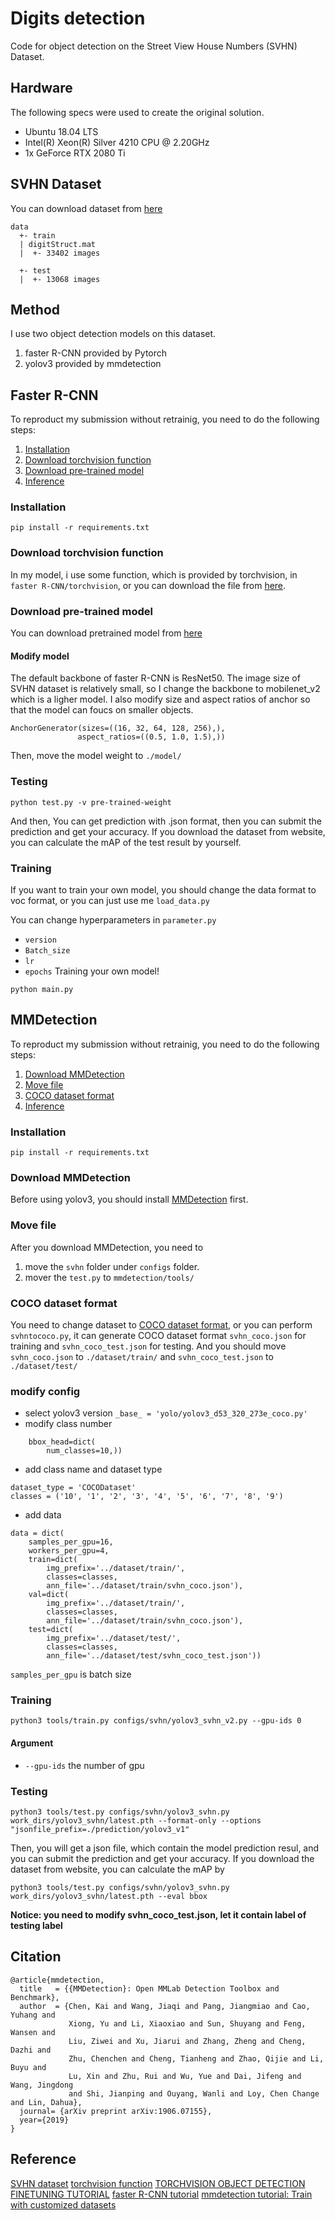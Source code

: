 # Digits detection
Code for object detection on the Street View House Numbers (SVHN) Dataset.


## Hardware

The following specs were used to create the original solution.

- Ubuntu 18.04 LTS
- Intel(R) Xeon(R) Silver 4210 CPU @ 2.20GHz
- 1x GeForce RTX 2080 Ti

## SVHN Dataset

You can download dataset from [here](http://ufldl.stanford.edu/housenumbers/)
```
data
  +- train
  | digitStruct.mat
  |  +- 33402 images
  
  +- test
  |  +- 13068 images

```

## Method

I use two object detection models on this dataset.
1. faster R-CNN provided by Pytorch
2. yolov3 provided by mmdetection



## Faster R-CNN
To reproduct my submission without retrainig, you need to do the following steps:

1. [Installation](#installation)
2. [Download torchvision function](#Download-torchvision-function)
3. [Download pre-trained model](#Download-pre-trained-model)
4. [Inference](#Testing)

### Installation
```
pip install -r requirements.txt
```
### Download torchvision function

In my model, i use some function, which is provided by torchvision, in `faster R-CNN/torchvision`, or you can download the file from [here](https://github.com/pytorch/vision/tree/master/references/detection).


### Download pre-trained model

You can download pretrained model from [here](https://drive.google.com/file/d/1Pk7vDXtx_Wxb18w8i4PVC-OAjopssFp5/view?usp=sharing)

#### Modify model
The default backbone of faster R-CNN is ResNet50. The image size of SVHN dataset is relatively small, so I change the backbone to mobilenet_v2 which is a ligher model. I also modify size and aspect ratios of anchor so that the model can foucs on smaller objects.

```
AnchorGenerator(sizes=((16, 32, 64, 128, 256),),
               aspect_ratios=((0.5, 1.0, 1.5),))
```

Then, move the model weight to `./model/`


### Testing

```
python test.py -v pre-trained-weight
```
And then, You can get prediction with .json format, then you can submit the prediction and get your accuracy.
If you download the dataset from website, you can calculate the mAP of the test result by yourself.

### Training 

If you want to train your own model, you should change the data format to voc format, or you can just use me `load_data.py`

You can change hyperparameters in `parameter.py`

- `version`
- `Batch_size`
- `lr` 
- `epochs` 
Training your own model!
```
python main.py
```
## MMDetection

To reproduct my submission without retrainig, you need to do the following steps:

1. [Download MMDetection](#Download-MMDetection)
2. [Move file](#Move-file)
3. [COCO dataset format](#COCO-dataset-format)
4. [Inference](#Testing)

### Installation
```
pip install -r requirements.txt
```
### Download MMDetection

Before using yolov3, you should install [MMDetection](https://github.com/open-mmlab/mmdetection/blob/master/docs/get_started.md) first.

### Move file
After you download MMDetection, you need to 
1. move the `svhn` folder under `configs` folder.
2. mover the `test.py` to `mmdetection/tools/`
 
### COCO dataset format

You need to change dataset to [COCO dataset format](https://cocodataset.org/#format-data), or you can perform `svhntococo.py`, it can generate COCO dataset format ```svhn_coco.json``` for training and ```svhn_coco_test.json``` for testing.
And you should move ```svhn_coco.json``` to ```./dataset/train/``` and ```svhn_coco_test.json``` to ```./dataset/test/```

### modify config

* select yolov3 version
``` _base_ = 'yolo/yolov3_d53_320_273e_coco.py' ```
* modify class number
``` model = dict(
    bbox_head=dict(
        num_classes=10,))
```
* add class name and dataset type
```
dataset_type = 'COCODataset'
classes = ('10', '1', '2', '3', '4', '5', '6', '7', '8', '9')
```
* add data
```
data = dict(
    samples_per_gpu=16,
    workers_per_gpu=4,
    train=dict(
        img_prefix='../dataset/train/',
        classes=classes,
        ann_file='../dataset/train/svhn_coco.json'),
    val=dict(
        img_prefix='../dataset/train/',
        classes=classes,
        ann_file='../dataset/train/svhn_coco.json'),
    test=dict(
        img_prefix='../dataset/test/',
        classes=classes,
        ann_file='../dataset/test/svhn_coco_test.json'))
```
```samples_per_gpu``` is batch size

### Training 

```
python3 tools/train.py configs/svhn/yolov3_svhn_v2.py --gpu-ids 0
```
#### Argument
* `--gpu-ids` the number of gpu 

### Testing

```
python3 tools/test.py configs/svhn/yolov3_svhn.py  work_dirs/yolov3_svhn/latest.pth --format-only --options "jsonfile_prefix=./prediction/yolov3_v1"
```
Then, you will get a json file, which contain the model prediction resul, and you can submit the prediction and get your accuracy.
If you download the dataset from website, you can calculate the mAP by

```
python3 tools/test.py configs/svhn/yolov3_svhn.py  work_dirs/yolov3_svhn/latest.pth --eval bbox
```

**Notice: you need to modify svhn_coco_test.json, let it contain label of testing label** 
## Citation
```
@article{mmdetection,
  title   = {{MMDetection}: Open MMLab Detection Toolbox and Benchmark},
  author  = {Chen, Kai and Wang, Jiaqi and Pang, Jiangmiao and Cao, Yuhang and
             Xiong, Yu and Li, Xiaoxiao and Sun, Shuyang and Feng, Wansen and
             Liu, Ziwei and Xu, Jiarui and Zhang, Zheng and Cheng, Dazhi and
             Zhu, Chenchen and Cheng, Tianheng and Zhao, Qijie and Li, Buyu and
             Lu, Xin and Zhu, Rui and Wu, Yue and Dai, Jifeng and Wang, Jingdong
             and Shi, Jianping and Ouyang, Wanli and Loy, Chen Change and Lin, Dahua},
  journal= {arXiv preprint arXiv:1906.07155},
  year={2019}
}
```
## Reference

[SVHN dataset](http://ufldl.stanford.edu/housenumbers/)
[torchvision function](https://github.com/pytorch/vision/tree/master/references/detection)
[TORCHVISION OBJECT DETECTION FINETUNING TUTORIAL](https://pytorch.org/tutorials/intermediate/torchvision_tutorial.html)
[faster R-CNN tutorial](https://www.lagou.com/lgeduarticle/129222.html)
[mmdetection tutorial: Train with customized datasets](https://github.com/open-mmlab/mmdetection/blob/master/docs/2_new_data_model.md)